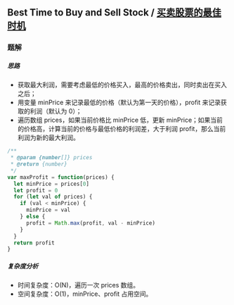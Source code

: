 ## Best Time to Buy and Sell Stock / [买卖股票的最佳时机](https://leetcode-cn.com/problems/best-time-to-buy-and-sell-stock/)


### 题解
##### 思路
+ 获取最大利润，需要考虑最低的价格买入，最高的价格卖出，同时卖出在买入之后；
+ 用变量 minPrice 来记录最低的价格（默认为第一天的价格），profit 来记录获取的利润（默认为 0）；
+ 遍历数组 prices，如果当前价格比 minPrice 低，更新 minPrice；如果当前的价格高，计算当前的价格与最低价格的利润差，大于利润 profit，那么当前利润为新的最大利润。

```js
/**
 * @param {number[]} prices
 * @return {number}
 */
var maxProfit = function(prices) {
  let minPrice = prices[0]
  let profit = 0
  for (let val of prices) {
    if (val < minPrice) {
      minPrice = val
    } else {
      profit = Math.max(profit, val - minPrice)
    }
  }
  return profit
}
```

##### 复杂度分析
+ 时间复杂度：O(N)，遍历一次 prices 数组。
+ 空间复杂度：O(1)，minPrice、profit 占用空间。